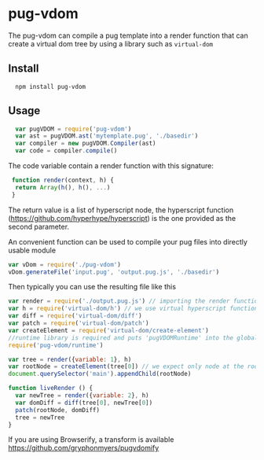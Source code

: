 # pug-vdom

The pug-vdom can compile a pug template into a render function that
can create a virtual dom tree by using a library such as `virtual-dom`

## Install

``` shell
  npm install pug-vdom
```

## Usage

``` js
  var pugVDOM = require('pug-vdom')
  var ast = pugVDOM.ast('mytemplate.pug', './basedir')
  var compiler = new pugVDOM.Compiler(ast)
  var code = compiler.compile()
```

The code variable contain a render function with this signature:  

``` js
 function render(context, h) {
  return Array(h(), h(), ...)
 }
```

The return value is a list of hyperscript node, the hyperscript function (https://github.com/hyperhype/hyperscript)
is the one provided as the second parameter.

An convenient function can be used to compile your pug files into
directly usable module

``` js
var vDom = require('./pug-vdom')
vDom.generateFile('input.pug', 'output.pug.js', './basedir')
```

Then typically you can use the resulting file like this

``` js
var render = require('./output.pug.js') // importing the render function of this template
var h = require('virtual-dom/h') // we use virtual hyperscript function
var diff = require('virtual-dom/diff')
var patch = require('virtual-dom/patch')
var createElement = require('virtual-dom/create-element')
//runtime library is required and puts 'pugVDOMRuntime' into the global scope.
require('pug-vdom/runtime')

var tree = render({variable: 1}, h)
var rootNode = createElement(tree[0]) // we expect only node at the root from our template
document.querySelector('main').appendChild(rootNode)

function liveRender () {
  var newTree = render({variable: 2}, h)
  var domDiff = diff(tree[0], newTree[0])
  patch(rootNode, domDiff)
  tree = newTree
}
```

If you are using Browserify, a transform is available https://github.com/gryphonmyers/pugvdomify
